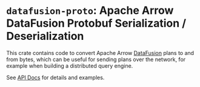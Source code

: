 <!---
  Licensed to the Apache Software Foundation (ASF) under one
  or more contributor license agreements.  See the NOTICE file
  distributed with this work for additional information
  regarding copyright ownership.  The ASF licenses this file
  to you under the Apache License, Version 2.0 (the
  "License"); you may not use this file except in compliance
  with the License.  You may obtain a copy of the License at

    http://www.apache.org/licenses/LICENSE-2.0

  Unless required by applicable law or agreed to in writing,
  software distributed under the License is distributed on an
  "AS IS" BASIS, WITHOUT WARRANTIES OR CONDITIONS OF ANY
  KIND, either express or implied.  See the License for the
  specific language governing permissions and limitations
  under the License.
-->

# `datafusion-proto`: Apache Arrow DataFusion Protobuf Serialization / Deserialization

This crate contains code to convert Apache Arrow [DataFusion] plans to and from
bytes, which can be useful for sending plans over the network, for example
when building a distributed query engine.

See [API Docs] for details and examples.

[datafusion]: https://arrow.apache.org/datafusion
[api docs]: http://docs.rs/datafusion-proto/latest
